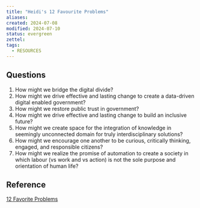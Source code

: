 ```yaml
---
title: "Heidi's 12 Favourite Problems"
aliases: 
created: 2024-07-08
modified: 2024-07-10
status: evergreen
zettel: 
tags:
  - RESOURCES
---
```

## Questions

1. How might we bridge the digital divide?
2. How might we drive effective and lasting change to create a data-driven digital enabled government?
3. How might we restore public trust in government?
4. How might we drive effective and lasting change to build an inclusive future?
5. How might we create space for the integration of knowledge in seemingly unconnected domain for truly interdisciplinary solutions?
6. How might we encourage one another to be curious, critically thinking, engaged, and responsible citizens?
7. How might we realize the promise of automation to create a society in which labour (vs work and vs action) is not the sole purpose and orientation of human life?

## Reference
[12 Favorite Problems](https://www.nathancashion.com/blog/2022/9/12-favorite-problems)
